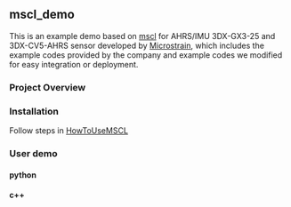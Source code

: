 <!--
 * @Date: 2022-02-14 11:09:44
 * @LastEditors: Guo Yuqin,12032421@mail.sustech.edu.cn
 * @LastEditTime: 2022-02-14 14:59:23
 * @FilePath: /Downloads/mscl_demo/README.md
-->
## mscl_demo
This is an example demo based on [mscl](https://github.com/LORD-MicroStrain/MSCL "mscl home") for AHRS/IMU 3DX-GX3-25 and 3DX-CV5-AHRS sensor developed by [Microstrain](https://www.microstrain.com/), which includes the example codes provided by the company and example codes we modified for easy integration or deployment.


### Project Overview


### Installation
Follow steps in [HowToUseMSCL](https://github.com/LORD-MicroStrain/MSCL/blob/master/HowToUseMSCL.md?)


### User demo
#### python


#### c++
